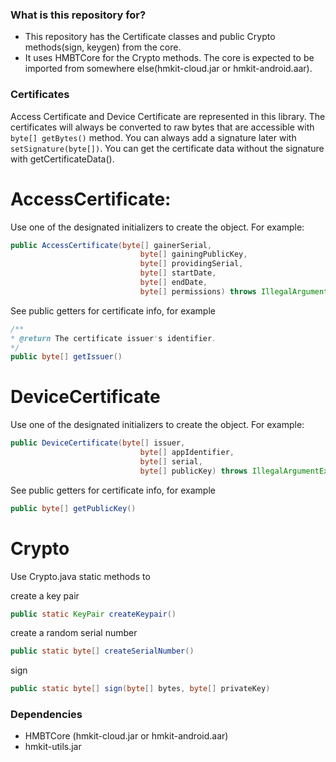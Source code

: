 ### What is this repository for? ###

* This repository has the Certificate classes and public Crypto methods(sign, keygen) from the core.
* It uses HMBTCore for the Crypto methods. The core is expected to be imported from somewhere else(hmkit-cloud.jar or hmkit-android.aar).

### Certificates ###

Access Certificate and Device Certificate are represented in this library. The certificates will always be converted to raw bytes that are accessible with `byte[] getBytes()` method.
You can always add a signature later with `setSignature(byte[])`. You can get the certificate data without 
the signature with getCertificateData().

# AccessCertificate: #
Use one of the designated initializers to create the object. For example:

```java
public AccessCertificate(byte[] gainerSerial,
                             byte[] gainingPublicKey,
                             byte[] providingSerial,
                             byte[] startDate,
                             byte[] endDate,
                             byte[] permissions) throws IllegalArgumentException {
```

See public getters for certificate info, for example

```java
/**
* @return The certificate issuer's identifier.
*/
public byte[] getIssuer()
```

# DeviceCertificate #
Use one of the designated initializers to create the object. For example:

```java
public DeviceCertificate(byte[] issuer,
                             byte[] appIdentifier,
                             byte[] serial,
                             byte[] publicKey) throws IllegalArgumentException
```

See public getters for certificate info, for example

```java
public byte[] getPublicKey()
```

# Crypto #
Use Crypto.java static methods to

create a key pair
```java
public static KeyPair createKeypair()
```

create a random serial number
```java
public static byte[] createSerialNumber()
```

sign

```java
public static byte[] sign(byte[] bytes, byte[] privateKey) 
```


### Dependencies ###

* HMBTCore (hmkit-cloud.jar or hmkit-android.aar)
* hmkit-utils.jar